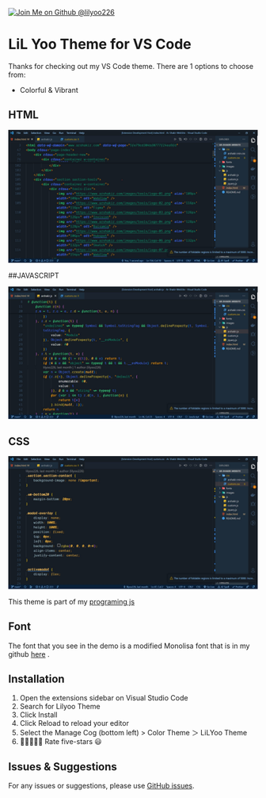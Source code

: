 [![Join Me on Github @lilyoo226](https://img.shields.io/badge/-Become%20A%20VS%20Code%20SuperHero%20%E2%86%92-gray.svg?colorB=ff652f)](https://github.com/lilyoo226)

# LiL Yoo Theme for VS Code

Thanks for checking out my VS Code theme. There are 1 options to choose from:

- Colorful & Vibrant


## HTML
[![LiL Yoo Theme Demo](./images/1.jpg)](https://github.com/lilyoo226)

##JAVASCRIPT

[![LiL Yoo Theme Demo](./images/2.jpg)](https://github.com/lilyoo226)

## CSS
[![LiL Yoo Theme Demo](./images/3.jpg)](https://github.com/lilyoo226)



This theme is part of my [programing js](https://github.com/lilyoo226)



## Font

The font that you see in the demo is a modified Monolisa font that is in my github [here](https://github.com/lilyoo226/fonts-vscode)
.



## Installation

1. Open the extensions sidebar on Visual Studio Code
1. Search for Lilyoo Theme
1. Click Install
1. Click Reload to reload your editor
1. Select the Manage Cog (bottom left) > Color Theme ＞ LiLYoo Theme
1. 🌟🌟🌟🌟🌟 Rate five-stars 😃

## Issues & Suggestions

For any issues or suggestions, please use [GitHub issues](https://github.com/lilyoo226/LiL-Yoo-theme/issues).

